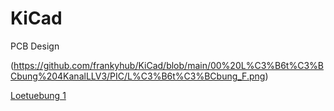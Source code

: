 # KiCad
PCB Design

(https://github.com/frankyhub/KiCad/blob/main/00%20L%C3%B6t%C3%BCbung%204KanalLLV3/PIC/L%C3%B6t%C3%BCbung_F.png)

[Loetuebung 1](https://github.com/frankyhub/KiCad/tree/main/00%20L%C3%B6t%C3%BCbung%204KanalLLV3)

